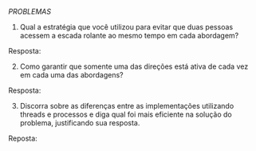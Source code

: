 *PROBLEMAS*

1. Qual a estratégia que você utilizou para evitar que duas pessoas acessem a escada rolante ao mesmo tempo em cada abordagem?

Resposta: 

2. Como garantir que somente uma das direções está ativa de cada vez em cada uma das abordagens?

Resposta:

3. Discorra sobre as diferenças entre as implementações utilizando threads e processos e diga qual foi mais eficiente na solução do problema, justificando sua resposta.

Reposta:
